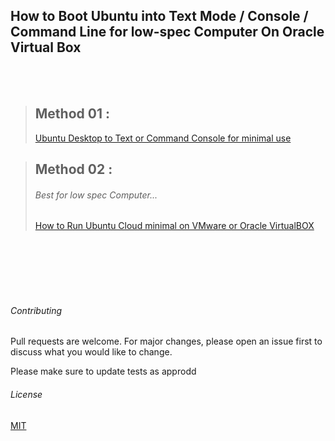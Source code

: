 ## How to Boot Ubuntu into Text Mode / Console / Command Line for low-spec Computer On Oracle Virtual Box
<br />
<br />

> ## Method 01 : 
> [Ubuntu Desktop to Text or Command Console for minimal use](https://github.com/shamim4s/linux-guide/blob/master/Ubuntu-Desktop-to-Text-or-Command-Console-for-minimal-use.md)

> ## Method 02 :
> ###### Best for low spec Computer...
> [How to Run Ubuntu Cloud minimal on VMware or Oracle VirtualBOX](https://github.com/shamim4s/linux-guide/blob/master/Ubuntu-Cloud-for-oracle-virtualBox.md)
<br />
<br />






<br />



<br />



<br />


###### Contributing
Pull requests are welcome. For major changes, please open an issue first to discuss what you would like to change.

Please make sure to update tests as approdd

###### License
[MIT](https://choosealicense.com/licenses/mit/)
